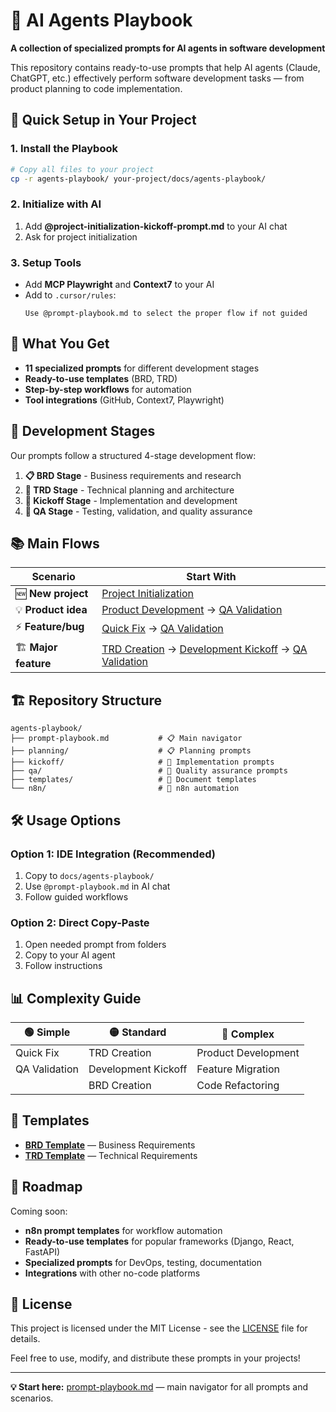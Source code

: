 # 🤖 AI Agents Playbook

**A collection of specialized prompts for AI agents in software development**

This repository contains ready-to-use prompts that help AI agents (Claude, ChatGPT, etc.) effectively perform software development tasks — from product planning to code implementation.

## 🚀 Quick Setup in Your Project

### 1. Install the Playbook
```bash
# Copy all files to your project
cp -r agents-playbook/ your-project/docs/agents-playbook/
```

### 2. Initialize with AI
1. Add **@project-initialization-kickoff-prompt.md** to your AI chat
2. Ask for project initialization

### 3. Setup Tools
- Add **MCP Playwright** and **Context7** to your AI
- Add to `.cursor/rules`: 
  ```
  Use @prompt-playbook.md to select the proper flow if not guided
  ```

## 🎯 What You Get

- **11 specialized prompts** for different development stages
- **Ready-to-use templates** (BRD, TRD)
- **Step-by-step workflows** for automation
- **Tool integrations** (GitHub, Context7, Playwright)

## 🔄 Development Stages

Our prompts follow a structured 4-stage development flow:

1. **📋 BRD Stage** - Business requirements and research
2. **📐 TRD Stage** - Technical planning and architecture
3. **🚀 Kickoff Stage** - Implementation and development
4. **🧪 QA Stage** - Testing, validation, and quality assurance

## 📚 Main Flows

| Scenario | Start With |
|----------|------------|
| 🆕 **New project** | [Project Initialization](kickoff/project-initialization-kickoff-prompt.md) |
| 💡 **Product idea** | [Product Development](planning/product-development-prompt.md) → [QA Validation](qa/qa-validation-prompt.md) |
| ⚡ **Feature/bug** | [Quick Fix](kickoff/quick-fix-kickoff-prompt.md) → [QA Validation](qa/qa-validation-prompt.md) |
| 🏗️ **Major feature** | [TRD Creation](planning/trd-creation-prompt.md) → [Development Kickoff](kickoff/development-kickoff-prompt.md) → [QA Validation](qa/qa-validation-prompt.md) |

## 🏗️ Repository Structure

```
agents-playbook/
├── prompt-playbook.md           # 📋 Main navigator
├── planning/                    # 📋 Planning prompts
├── kickoff/                     # 🚀 Implementation prompts
├── qa/                          # 🧪 Quality assurance prompts
├── templates/                   # 📝 Document templates
└── n8n/                         # 🔄 n8n automation
```

## 🛠️ Usage Options

### Option 1: IDE Integration (Recommended)
1. Copy to `docs/agents-playbook/`
2. Use `@prompt-playbook.md` in AI chat
3. Follow guided workflows

### Option 2: Direct Copy-Paste
1. Open needed prompt from folders
2. Copy to your AI agent
3. Follow instructions

## 📊 Complexity Guide

| 🟢 Simple | 🟡 Standard | 🔴 Complex |
|-----------|-------------|------------|
| Quick Fix | TRD Creation | Product Development |
| QA Validation | Development Kickoff | Feature Migration |
| | BRD Creation | Code Refactoring |

## 📝 Templates

- **[BRD Template](templates/brd-template.md)** — Business Requirements
- **[TRD Template](templates/trd-template.md)** — Technical Requirements

## 🚧 Roadmap

Coming soon:
- **n8n prompt templates** for workflow automation
- **Ready-to-use templates** for popular frameworks (Django, React, FastAPI)
- **Specialized prompts** for DevOps, testing, documentation
- **Integrations** with other no-code platforms

## 📄 License

This project is licensed under the MIT License - see the [LICENSE](LICENSE) file for details.

Feel free to use, modify, and distribute these prompts in your projects!

---

**💡 Start here:** [prompt-playbook.md](prompt-playbook.md) — main navigator for all prompts and scenarios. 